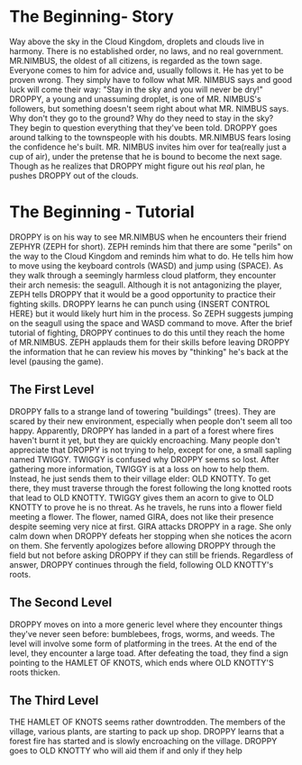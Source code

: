# The Beginning- Story
Way above the sky in the Cloud Kingdom, droplets and clouds live in harmony. There is no established order, no laws, and no real government. MR.NIMBUS, the oldest of all citizens, is regarded as the town sage. Everyone comes to him for advice and, usually follows it. He has yet to be proven wrong. They simply have to follow what MR. NIMBUS says and good luck will come their way: "Stay in the sky and you will never be dry!" DROPPY, a young and unassuming droplet, is one of MR. NIMBUS's followers, but something doesn't seem right about what MR. NIMBUS says. Why don't they go to the ground? Why do they need to stay in the sky? They begin to question everything that they've been told. DROPPY goes around talking to the townspeople with his doubts. MR.NIMBUS fears losing the confidence he's built. MR. NIMBUS invites him over for tea(really just a cup of air), under the pretense that he is bound to become the next sage. Though as he realizes that DROPPY might figure out his *real* plan, he pushes DROPPY out of the clouds.
# The Beginning - Tutorial 
DROPPY is on his way to see MR.NIMBUS when he encounters their friend ZEPHYR (ZEPH for short). ZEPH reminds him that there are some "perils" on the way to the Cloud Kingdom and reminds him what to do. He tells him how to move using the keyboard controls (WASD) and jump using (SPACE). As they walk through a seemingly harmless cloud platform, they encounter their arch nemesis: the seagull. Although it is not antagonizing the player, ZEPH tells DROPPY that it would be a good opportunity to practice their fighting skills. DROPPY learns he can punch using {INSERT CONTROL HERE} but it would likely hurt him in the process. So ZEPH suggests jumping on the seagull using the space and WASD command to move. After the brief tutorial of fighting, DROPPY continues to do this until they reach the home of MR.NIMBUS. ZEPH applauds them for their skills before leaving DROPPY the information that he can review his moves by "thinking" he's back at the level (pausing the game).
## The First Level
DROPPY falls to a strange land of towering "buildings" (trees). They are scared by their new environment, especially when people don't seem all too happy. Apparently, DROPPY has landed in a part of a forest where fires haven't burnt it yet, but they are quickly encroaching. Many people don't appreciate that DROPPY is not trying to help, except for one, a small sapling named TWIGGY. TWIGGY is confused why DROPPY seems so lost. After gathering more information, TWIGGY is at a loss on how to help them. Instead, he just sends them to their village elder: OLD KNOTTY. To get there, they must traverse through the forest following the long knotted roots that lead to OLD KNOTTY. TWIGGY gives them an acorn to give to OLD KNOTTY to prove he is no threat. As he travels, he runs into a flower field meeting a flower. The flower, named GIRA, does not like their presence despite seeming very nice at first. GIRA attacks DROPPY in a rage. She only calm down when DROPPY defeats her stopping when she notices the acorn on them. She fervently apologizes before allowing DROPPY through the field but not before asking DROPPY if they can still be friends. Regardless of answer, DROPPY continues through the field, following OLD KNOTTY's roots. 
## The Second Level
DROPPY moves on into a more generic level where they encounter things they've never seen before: bumblebees, frogs, worms, and weeds. The level will involve some form of platforming in the trees. At the end of the level, they encounter a large toad. After defeating the toad, they find a sign pointing to the HAMLET OF KNOTS, which ends where OLD KNOTTY'S roots thicken.
## The Third Level
THE HAMLET OF KNOTS seems rather downtrodden. The members of the village, various plants, are starting to pack up shop. DROPPY learns that a forest fire has started and is slowly encroaching on the village. DROPPY goes to OLD KNOTTY who will aid them if and only if they help 
